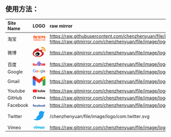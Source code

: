 ## 使用方法：

<!--
<img width="48" src="./" />

源域：https://raw.githubusercontent.com
加速：https://raw.gitmirror.com

-->

Site Name | LOGO | raw mirror
:-- | :-: | :--
淘宝   | <img width="48" src="./com.taobao.svg" /> | https://raw.githubusercontent.com/chenzhenyuan/file/image/logo/com.taobao.svg<br />https://raw.gitmirror.com/chenzhenyuan/file/image/logo/com.taobao.svg
微博   | <img width="48" src="./com.weibo.svg" /> | https://raw.gitmirror.com/chenzhenyuan/file/image/logo/com.weibo.svg
百度   | <img width="48" src="./com.baidu.svg" /> | https://raw.gitmirror.com/chenzhenyuan/file/image/logo/com.baidu.svg
Google | <img width="48" src="./com.google.svg" /> | https://raw.gitmirror.com/chenzhenyuan/file/image/logo//com.google.svg
Gmail | <img width="48" src="./com.google.mail.svg" /> | https://raw.gitmirror.com/chenzhenyuan/file/image/logo/com.google.mail.svg
Youtube | <img width="48" src="./com.youtube.svg" /> | https://raw.gitmirror.com/chenzhenyuan/file/image/logo/com.youtube.svg
GitHub | <img width="48" src="./com.github.svg" /> | https://raw.gitmirror.com/chenzhenyuan/file/image/logo/com.github.svg
Facebook | <img width="48" src="./com.facebook.svg" /> | https://raw.gitmirror.com/chenzhenyuan/file/image/logo/com.facebook.svg
Twitter | <img width="48" src="./com.twitter.svg"> | /chenzhenyuan/file/image/logo/com.twitter.svg
Vimeo | <img width="48" src="./com.vimeo.svg" /> | https://raw.gitmirror.com/chenzhenyuan/file/image/logo/com.vimeo.svg